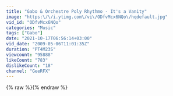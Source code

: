 ```yaml
---
title: "Gabo & Orchestre Poly Rhythmo - It's a Vanity"
image: "https:\/\/i.ytimg.com\/vi\/ODfvMcx6NQo\/hqdefault.jpg"
vid_id: "ODfvMcx6NQo"
categories: "Music"
tags: ["Gabo"]
date: "2021-10-17T06:56:14+03:00"
vid_date: "2009-05-06T11:01:35Z"
duration: "PT4M23S"
viewcount: "95888"
likeCount: "783"
dislikeCount: "18"
channel: "GeeRFX"
---
```

{% raw %}{% endraw %}
